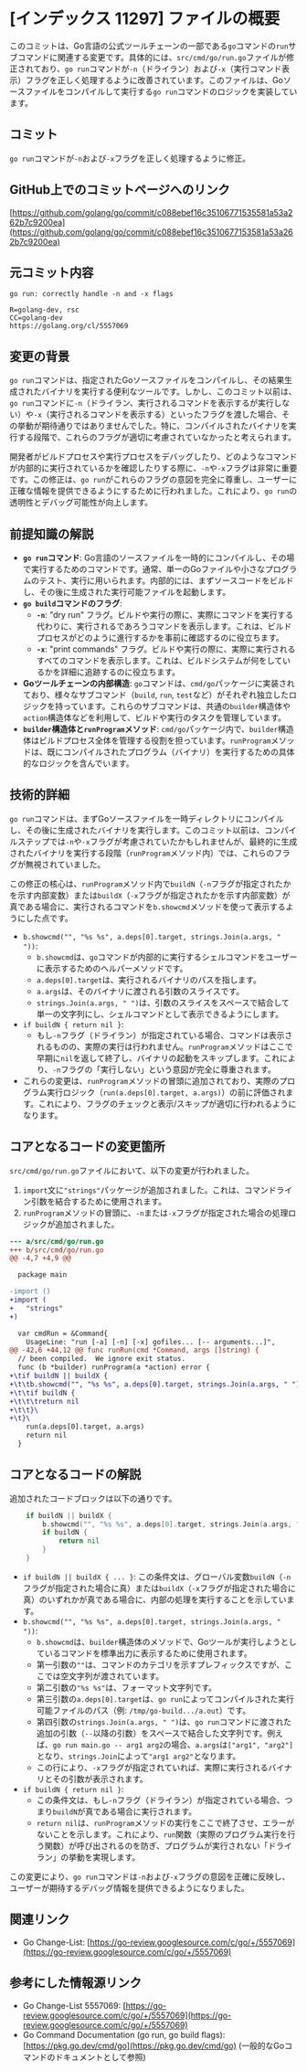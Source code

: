 # [インデックス 11297] ファイルの概要

このコミットは、Go言語の公式ツールチェーンの一部である`go`コマンドの`run`サブコマンドに関連する変更です。具体的には、`src/cmd/go/run.go`ファイルが修正されており、`go run`コマンドが`-n`（ドライラン）および`-x`（実行コマンド表示）フラグを正しく処理するように改善されています。このファイルは、Goソースファイルをコンパイルして実行する`go run`コマンドのロジックを実装しています。

## コミット

`go run`コマンドが`-n`および`-x`フラグを正しく処理するように修正。

## GitHub上でのコミットページへのリンク

[https://github.com/golang/go/commit/c088ebef16c35106771535581a53a262b7c9200ea](https://github.com/golang/go/commit/c088ebef16c3510677153581a53a262b7c9200ea)

## 元コミット内容

```
go run: correctly handle -n and -x flags

R=golang-dev, rsc
CC=golang-dev
https://golang.org/cl/5557069
```

## 変更の背景

`go run`コマンドは、指定されたGoソースファイルをコンパイルし、その結果生成されたバイナリを実行する便利なツールです。しかし、このコミット以前は、`go run`コマンドに`-n`（ドライラン、実行されるコマンドを表示するが実行しない）や`-x`（実行されるコマンドを表示する）といったフラグを渡した場合、その挙動が期待通りではありませんでした。特に、コンパイルされたバイナリを実行する段階で、これらのフラグが適切に考慮されていなかったと考えられます。

開発者がビルドプロセスや実行プロセスをデバッグしたり、どのようなコマンドが内部的に実行されているかを確認したりする際に、`-n`や`-x`フラグは非常に重要です。この修正は、`go run`がこれらのフラグの意図を完全に尊重し、ユーザーに正確な情報を提供できるようにするために行われました。これにより、`go run`の透明性とデバッグ可能性が向上します。

## 前提知識の解説

*   **`go run`コマンド**: Go言語のソースファイルを一時的にコンパイルし、その場で実行するためのコマンドです。通常、単一のGoファイルや小さなプログラムのテスト、実行に用いられます。内部的には、まずソースコードをビルドし、その後に生成された実行可能ファイルを起動します。
*   **`go build`コマンドのフラグ**:
    *   **`-n`**: "dry run" フラグ。ビルドや実行の際に、実際にコマンドを実行する代わりに、実行されるであろうコマンドを表示します。これは、ビルドプロセスがどのように進行するかを事前に確認するのに役立ちます。
    *   **`-x`**: "print commands" フラグ。ビルドや実行の際に、実際に実行されるすべてのコマンドを表示します。これは、ビルドシステムが何をしているかを詳細に追跡するのに役立ちます。
*   **Goツールチェーンの内部構造**: `go`コマンドは、`cmd/go`パッケージに実装されており、様々なサブコマンド（`build`, `run`, `test`など）がそれぞれ独立したロジックを持っています。これらのサブコマンドは、共通の`builder`構造体や`action`構造体などを利用して、ビルドや実行のタスクを管理しています。
*   **`builder`構造体と`runProgram`メソッド**: `cmd/go`パッケージ内で、`builder`構造体はビルドプロセス全体を管理する役割を担っています。`runProgram`メソッドは、既にコンパイルされたプログラム（バイナリ）を実行するための具体的なロジックを含んでいます。

## 技術的詳細

`go run`コマンドは、まずGoソースファイルを一時ディレクトリにコンパイルし、その後に生成されたバイナリを実行します。このコミット以前は、コンパイルステップでは`-n`や`-x`フラグが考慮されていたかもしれませんが、最終的に生成されたバイナリを実行する段階（`runProgram`メソッド内）では、これらのフラグが無視されていました。

この修正の核心は、`runProgram`メソッド内で`buildN`（`-n`フラグが指定されたかを示す内部変数）または`buildX`（`-x`フラグが指定されたかを示す内部変数）が真である場合に、実行されるコマンドを`b.showcmd`メソッドを使って表示するようにした点です。

*   `b.showcmd("", "%s %s", a.deps[0].target, strings.Join(a.args, " "))`:
    *   `b.showcmd`は、`go`コマンドが内部的に実行するシェルコマンドをユーザーに表示するためのヘルパーメソッドです。
    *   `a.deps[0].target`は、実行されるバイナリのパスを指します。
    *   `a.args`は、そのバイナリに渡される引数のスライスです。
    *   `strings.Join(a.args, " ")`は、引数のスライスをスペースで結合して単一の文字列にし、シェルコマンドとして表示できるようにします。
*   `if buildN { return nil }`:
    *   もし`-n`フラグ（ドライラン）が指定されている場合、コマンドは表示されるものの、実際の実行は行われません。`runProgram`メソッドはここで早期に`nil`を返して終了し、バイナリの起動をスキップします。これにより、`-n`フラグの「実行しない」という意図が完全に尊重されます。
*   これらの変更は、`runProgram`メソッドの冒頭に追加されており、実際のプログラム実行ロジック（`run(a.deps[0].target, a.args)`）の前に評価されます。これにより、フラグのチェックと表示/スキップが適切に行われるようになります。

## コアとなるコードの変更箇所

`src/cmd/go/run.go`ファイルにおいて、以下の変更が行われました。

1.  `import`文に`"strings"`パッケージが追加されました。これは、コマンドライン引数を結合するために使用されます。
2.  `runProgram`メソッドの冒頭に、`-n`または`-x`フラグが指定された場合の処理ロジックが追加されました。

```diff
--- a/src/cmd/go/run.go
+++ b/src/cmd/go/run.go
@@ -4,7 +4,9 @@

  package main

-import ()
+import (
+	"strings"
+)

  var cmdRun = &Command{
  	UsageLine: "run [-a] [-n] [-x] gofiles... [-- arguments...]",
@@ -42,6 +44,12 @@ func runRun(cmd *Command, args []string) {
  // been compiled.  We ignore exit status.
  func (b *builder) runProgram(a *action) error {
+\tif buildN || buildX {
+\t\tb.showcmd("", "%s %s", a.deps[0].target, strings.Join(a.args, " "))
+\t\tif buildN {
+\t\t\treturn nil
+\t\t}\
+\t}\
   	run(a.deps[0].target, a.args)
   	return nil
  }
```

## コアとなるコードの解説

追加されたコードブロックは以下の通りです。

```go
	if buildN || buildX {
		b.showcmd("", "%s %s", a.deps[0].target, strings.Join(a.args, " "))
		if buildN {
			return nil
		}
	}
```

*   `if buildN || buildX { ... }`: この条件文は、グローバル変数`buildN`（`-n`フラグが指定された場合に真）または`buildX`（`-x`フラグが指定された場合に真）のいずれかが真である場合に、内部の処理を実行することを示しています。
*   `b.showcmd("", "%s %s", a.deps[0].target, strings.Join(a.args, " "))`:
    *   `b.showcmd`は、`builder`構造体のメソッドで、Goツールが実行しようとしているコマンドを標準出力に表示するために使用されます。
    *   第一引数の`""`は、コマンドのカテゴリを示すプレフィックスですが、ここでは空文字列が渡されています。
    *   第二引数の`"%s %s"`は、フォーマット文字列です。
    *   第三引数の`a.deps[0].target`は、`go run`によってコンパイルされた実行可能ファイルのパス（例: `/tmp/go-build.../a.out`）です。
    *   第四引数の`strings.Join(a.args, " ")`は、`go run`コマンドに渡された追加の引数（`--`以降の引数）をスペースで結合した文字列です。例えば、`go run main.go -- arg1 arg2`の場合、`a.args`は`["arg1", "arg2"]`となり、`strings.Join`によって`"arg1 arg2"`となります。
    *   この行により、`-x`フラグが指定されていれば、実際に実行されるバイナリとその引数が表示されます。
*   `if buildN { return nil }`:
    *   この条件文は、もし`-n`フラグ（ドライラン）が指定されている場合、つまり`buildN`が真である場合に実行されます。
    *   `return nil`は、`runProgram`メソッドの実行をここで終了させ、エラーがないことを示します。これにより、`run`関数（実際のプログラム実行を行う関数）が呼び出されるのを防ぎ、プログラムが実行されない「ドライラン」の挙動を実現します。

この変更により、`go run`コマンドは`-n`および`-x`フラグの意図を正確に反映し、ユーザーが期待するデバッグ情報を提供できるようになりました。

## 関連リンク

*   Go Change-List: [https://go-review.googlesource.com/c/go/+/5557069](https://go-review.googlesource.com/c/go/+/5557069)

## 参考にした情報源リンク

*   Go Change-List 5557069: [https://go-review.googlesource.com/c/go/+/5557069](https://go-review.googlesource.com/c/go/+/5557069)
*   Go Command Documentation (go run, go build flags): [https://pkg.go.dev/cmd/go](https://pkg.go.dev/cmd/go) (一般的なGoコマンドのドキュメントとして参照)
